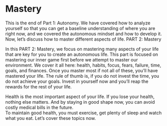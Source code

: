 # Mastery

This is the end of Part 1: Autonomy. We have covered how to analyze yourself so that you can get a 
baseline understanding of where you are right now, and we covered the autonomous mindset and how to develop it. 
Now, let’s discuss how to master different aspects of life.
PART 2: Mastery

In this PART 2: Mastery, we focus on mastering many aspects of your life that are key for you to 
create an autonomous life. This part is focused on mastering our inner game first before we attempt 
to master our environment.
We cover it all here: health, habits, focus, fears, failure, time, goals, and finances. 
Once you master most if not all of these, you’ll have mastered your life. 
The rule of thumb is, if you do not invest the time, you do not achieve your goals. Invest in yourself now and you’ll reap the rewards for the rest of your life. 

Health is the most important aspect of your life. If you lose your health, nothing else matters. 
And by staying in good shape now, you can avoid costly medical bills in the future.  
To maintain good health, you must exercise, get plenty of sleep and watch what you eat. 
Let’s cover these topics now. 